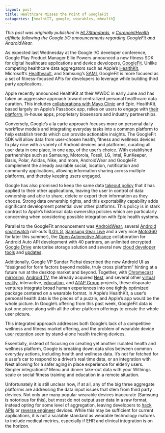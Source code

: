 ```yaml
---
layout: post
title: Healthcare Misses the Point of GoogleFit
catagories: [healhtIT, google, wearables, mhealth]
---
```

*This post was originally published in [HL7Standards][HL7S], a [CorepointHealth][CPH] affiliate following the Google I/O announcements regarding GoogleFit and AndroidWear.*

[HL7S]: http://www.hl7standards.com/blog/2014/06/30/googlefit/
[CPH]: http://www.corepointhealth.com/

As expected last Wednesday at the Google I/O developer conference, Google Play Product Manager Ellie Powers announced a new fitness SDK for digital healthcare applications and device developers, [GoogleFit][1].  Unlike competing healthcare data aggregators such as Apple’s [HealthKit][2], Microsoft’s  [Healthvault][3], and Samsung’s [SAMI][4], GoogleFit is more focused as a set of fitness-focused APIs for developers to leverage while building third party applications. 

Apple recently announced HealthKit at their WWDC in early June and has taken an aggressive approach toward centralized personal healthcare data curation. This includes [collaborations with Mayo Clinic][5] and Epic. HealthKit, based largely on Apple’s Passbook app, relies on users to engage with [their platform][6], in-house apps, proprietary biosensors and industry partnerships. 

Conversely, Google’s a la carte approach focuses more on personal daily workflow models and integrating everyday tasks into a common platform to help establish trends which can provide actionable insights. The GoogleFit SDK will allow data from user-chosen health, fitness and wellness devices to play nice with a variety of Android devices and platforms, curating all user data in one place, in one app, of the user’s choice.  With established partnerships such as Samsung, Motorola, Fossil, LG, Intel, RunKeeper, Basis, Polar, Adidas, Nike, and more, AndroidWear and GoogleFit complement the already available social, location, notification and community applications, allowing information sharing across multiple platforms, and thereby keeping users engaged. 

Google has also promised to keep the same data [takeout policy][7] that it has applied to their other applications, leaving the user in control of data ownership and able to share, delete or export their information as they choose.  Strong data ownership rights, and this exportability capability adds significant development potential over other platforms. This policy is in stark contrast to Apple’s historical data ownership policies which are particularly concerning when considering possible integration with Epic health systems.  

Parallel to the GoogleFit announcement was [AndroidWear][8], several [Android smartwatch][9] roll-outs ([LG’s G][10], [Samsung Gear Live][11] and a very nice [Moto360][12] for later this summer), the [Open Automotive Alliance][13] collaboration for Android Auto API development with 40 partners, an unlimited encrypted [Google Drive][14] enterprise storage solution and several new [cloud developer tools][15] and [updates][16].   


Additionally, Google VP Sundar Pichai described the new Android UI as “designed for form factors beyond mobile, truly cross platform” hinting at a future run at the desktop market and beyond. Together, with [Chromecast mirroring][17], [Android TV][18], the already acquired [Nest][19], and several other [virtual reality][20], interactive, [education][21], and [ATAP Group][22] projects, these disparate ventures integrate broad human experiences into one tightly optimized package centered on a wearable format. In Apple’s HealthKit, a user’s personal health data is the pieces of a puzzle, and Apple’s app would be the whole picture.  In Google’s offering from this past week, GoogleFit data is just one piece along with all the other platform offerings to create the whole user picture.

This integrated approach addresses both Google’s lack of a competitive wellness and fitness market offering, and the problem of wearable device [user retention][23] seen by stand-alone health tracking devices.

Essentially, instead of focusing on creating yet another isolated health and wellness platform, Google is breaking down data silos between common everyday actions, including health and wellness data. It’s not far fetched for a user’s car to respond to a driver’s real time data, or an integration with Nest allowing for a safer aging in place experience for elderly users.  Simpler integrations? Menu and dinner take-out data with your Withings scale or social fitness training and education in a remote situation. 

Unfortunately it is still unclear how, if at all, any of the big three aggregate platforms are addressing the data input issues that stem from third party devices.  Not only are many popular wearable devices inaccurate (Samsung is notorious for this), but most do not output user data in a raw format, instead opting for some level of aggregation, leaving developers to [hack APIs][24] or [reverse engineer][25] devices.  While this may be sufficient for current applications, it is not a scalable standard as wearable technology matures to include medical metrics, especially if EHR and clinical integration is on the horizon.



[1]: https://developers.google.com/fit/
[2]: http://www.apple.com/ios/ios8/health/
[3]: https://www.healthvault.com/us/en 
[4]: http://www.businessinsider.com/samsung-healthcare-platform-2014-5
[5]: http://www.forbes.com/sites/danmunro/2014/06/03/apple-gives-epic-and-mayo-bear-hug-with-healthkit/
[6]: http://www.engadget.com/2014/06/02/apple-healthkit/
[7]: https://www.google.com/settings/takeout
[8]: https://play.google.com/store/apps/details?id=com.google.android.wearable.app
[9]: https://www.youtube.com/watch?v=0xQ3y902DEQ
[10]: https://play.google.com/store/devices/details/LG_G_Watch_Black_Titan?id=lg_g_watch_black
[11]: https://play.google.com/store/devices/details?id=samsung_gear_live_black
[12]: https://moto360.motorola.com/
[13]: http://www.openautoalliance.net/#about
[14]: http://googleenterprise.blogspot.com/2014/06/unlimit-your-business-with-google-drive.html
[15]: http://googlecloudplatform.blogspot.com/2014/06/reimagining-developer-productivity-and-data-analytics-in-the-cloud-news-from-google-io.html
[16]: http://www.techradar.com/news/phone-and-communications/mobile-phones/android-5-0-key-lime-pie-release-date-news-and-rumours-1091500
[17]: http://www.techradar.com/news/television/chromecast-gets-mirroring-at-google-io-2014-1254880
[18]: http://developer.android.com/tv/index.html
[19]: https://nest.com/
[20]: http://time.com/2925768/the-weirdest-thing-at-google-io-was-this-cardboard-virtual-reality-box/
[21]: https://www.buildwithchrome.com/
[22]: https://www.google.com/atap/projecttango/#project
[23]: http://www.theguardian.com/technology/2014/apr/01/wearables-consumers-abandoning-devices-galaxy-gear
[24]: https://github.com/btroia/basis-data-export
[25]: http://www.openyou.org/